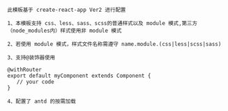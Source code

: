 `此模板基于 create-react-app Ver2 进行配置`

`1、本模板支持 css、less、sass、scss的普通样式以及 module 模式,第三方（node_modules内）样式使用非 module 模式`

`2、若使用 module 模式，样式文件名称需遵守 name.module.(css|less|scss|sass)`

`3、支持@装饰器使用`

```
@withRouter
export default myComponent extends Component {
   // your code
}
```

`4、配置了 antd 的按需加载`
